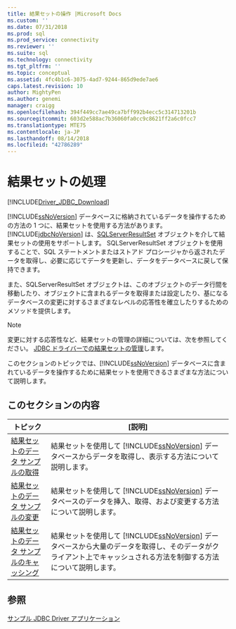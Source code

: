 ```yaml
---
title: 結果セットの操作 |Microsoft Docs
ms.custom: ''
ms.date: 07/31/2018
ms.prod: sql
ms.prod_service: connectivity
ms.reviewer: ''
ms.suite: sql
ms.technology: connectivity
ms.tgt_pltfrm: ''
ms.topic: conceptual
ms.assetid: 4fc4b1c6-3075-4ad7-9244-865d9ede7ae6
caps.latest.revision: 10
author: MightyPen
ms.author: genemi
manager: craigg
ms.openlocfilehash: 394f449cc7ae49ca7bff992b4ecc5c314713201b
ms.sourcegitcommit: 603d2e588ac7b36060fa0cc9c8621ff2a6c0fcc7
ms.translationtype: MTE75
ms.contentlocale: ja-JP
ms.lasthandoff: 08/14/2018
ms.locfileid: "42786289"
---
```

# <a name="working-with-result-sets"></a>結果セットの処理

[!INCLUDE[Driver_JDBC_Download](../../../includes/driver_jdbc_download.md)]

[!INCLUDE[ssNoVersion](../../../includes/ssnoversion-md.md)] データベースに格納されているデータを操作するための方法の 1 つに、結果セットを使用する方法があります。 [!INCLUDE[jdbcNoVersion](../../../includes/jdbcnoversion_md.md)] は、[SQLServerResultSet](../../../connect/jdbc/reference/sqlserverresultset-class.md) オブジェクトを介して結果セットの使用をサポートします。 SQLServerResultSet オブジェクトを使用することで、SQL ステートメントまたはストアド プロシージャから返されたデータを取得し、必要に応じてデータを更新し、データをデータベースに戻して保持できます。  
  
また、SQLServerResultSet オブジェクトは、このオブジェクトのデータ行間を移動したり、オブジェクトに含まれるデータを取得または設定したり、基になるデータベースの変更に対するさまざまなレベルの応答性を確立したりするためのメソッドを提供します。  
  
> [!NOTE]  
> 変更に対する応答性など、結果セットの管理の詳細については、次を参照してください。 [JDBC ドライバーでの結果セットの管理](../../../connect/jdbc/managing-result-sets-with-the-jdbc-driver.md)します。  
  
このセクションのトピックでは、[!INCLUDE[ssNoVersion](../../../includes/ssnoversion-md.md)] データベースに含まれているデータを操作するために結果セットを使用できるさまざまな方法について説明します。  
  
## <a name="in-this-section"></a>このセクションの内容  
  
| トピック                                                                                           | [説明]                                                                                                                                                                                             |
| ----------------------------------------------------------------------------------------------- | ------------------------------------------------------------------------------------------------------------------------------------------------------------------------------------------------------- |
| [結果セットのデータ サンプルの取得](../../../connect/jdbc/code-samples/retrieving-result-set-data-sample.md) | 結果セットを使用して [!INCLUDE[ssNoVersion](../../../includes/ssnoversion-md.md)] データベースからデータを取得し、表示する方法について説明します。                                                         |
| [結果セットのデータ サンプルの変更](../../../connect/jdbc/code-samples/modifying-result-set-data-sample.md)   | 結果セットを使用して [!INCLUDE[ssNoVersion](../../../includes/ssnoversion-md.md)] データベースのデータを挿入、取得、および変更する方法について説明します。                                                      |
| [結果セットのデータ サンプルのキャッシング](../../../connect/jdbc/code-samples/caching-result-set-data-sample.md)       | 結果セットを使用して [!INCLUDE[ssNoVersion](../../../includes/ssnoversion-md.md)] データベースから大量のデータを取得し、そのデータがクライアント上でキャッシュされる方法を制御する方法について説明します。 |
  
## <a name="see-also"></a>参照  

[サンプル JDBC Driver アプリケーション](../../../connect/jdbc/code-samples/sample-jdbc-driver-applications.md)  
  